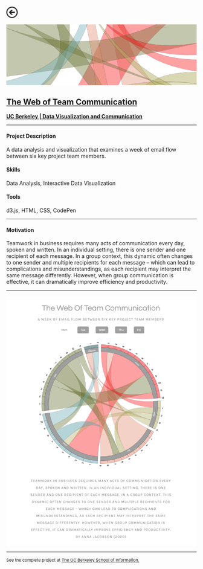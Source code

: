 [<img src="images/arrow_back.png?raw=true" width="30"/>](/data_science/index)

[<img src="images/email_1.png?raw=true"/>](http://people.ischool.berkeley.edu/~ajacobson/)

## [The Web of Team Communication](http://people.ischool.berkeley.edu/~ajacobson/)
[**UC Berkeley | Data Visualization and Communication**](https://www.ischool.berkeley.edu/courses/datasci/209)<br>

---

#### Project Description
A data analysis and visualization that examines a week of email flow between six key project team members.

#### Skills 
Data Analysis, Interactive Data Visualization

#### Tools 
d3.js, HTML, CSS, CodePen

---

#### Motivation

Teamwork in business requires many acts of communication every day, spoken and written. In an individual setting, there is one sender and one recipient of each message. In a group context, this dynamic often changes to one sender and multiple recipients for each message – which can lead to complications and misunderstandings, as each recipient may interpret the same message differently. However, when group communication is effective, it can dramatically improve efficiency and productivity.

---

[<img src="images/email_2.png?raw=true"/>](http://people.ischool.berkeley.edu/~ajacobson/)

---
<p style="font-size:11px">See the complete project at <a href="http://people.ischool.berkeley.edu/~ajacobson/">The UC Berkeley School of Information.</a></p>
